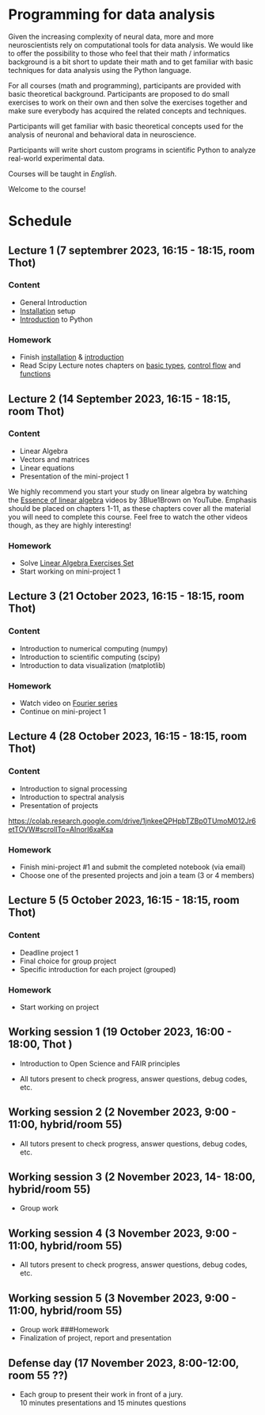 # Programming for data analysis

Given the increasing complexity of neural data, more and more neuroscientists rely on computational tools for data analysis. We would like to offer the possibility to those who feel that their math / informatics background is a bit short to update their math and to get familiar with basic techniques for data analysis using the Python language.  

For all courses (math and programming), participants are provided with basic theoretical background. Participants are proposed to do small exercises to work on their own and then solve the exercises together and make sure everybody has acquired the related concepts and techniques.  

Participants will get familiar with basic theoretical concepts used for the analysis of neuronal and behavioral data in neuroscience.  

Participants will write short custom programs in scientific Python to analyze real-world experimental data.  

Courses will be taught in _English_.  

Welcome to the course!   


# Schedule

## Lecture 1 (7 septembrer 2023, 16:15 - 18:15, room Thot)

### Content

- General Introduction
- [Installation](lessons/programming/L01-installation.md) setup
- [Introduction](lessons/programming/L01-introduction-to-python.md) to Python

### Homework

- Finish [installation](lessons/programming/L01-installation.md) & [introduction](lessons/programming/L01-introduction-to-python.md)
- Read Scipy Lecture notes chapters on [basic types](http://scipy-lectures.org/intro/language/basic_types.html), [control flow](http://scipy-lectures.org/intro/language/control_flow.html) and [functions](http://scipy-lectures.org/intro/language/functions.html)

## Lecture 2 (14 September 2023, 16:15 - 18:15, room Thot)

### Content

- Linear Algebra
- Vectors and matrices
- Linear equations
- Presentation of the mini-project 1

We highly recommend you start your study on linear algebra by watching the 
[Essence of linear algebra](https://www.youtube.com/playlist?list=PLZHQObOWTQDPD3MizzM2xVFitgF8hE_ab)
videos by 3Blue1Brown on YouTube. Emphasis should be placed on chapters 1-11, as these
chapters cover all the material you will need to complete this course. Feel free
to watch the other videos though, as they are highly interesting!

### Homework

- Solve [Linear Algebra Exercises Set](lessons/math/Exercises/Linear_Algebra_HW_set.pdf)
- Start working on mini-project 1

## Lecture 3 (21 October 2023, 16:15 - 18:15, room Thot)

### Content

- Introduction to numerical computing (numpy)
- Introduction to scientific computing (scipy)
- Introduction to data visualization (matplotlib)

### Homework

- Watch video on [Fourier series](https://www.youtube.com/watch?v=7ssUImv8e4w)
- Continue on mini-project 1

## Lecture 4 (28 October 2023, 16:15 - 18:15, room Thot)

### Content

- Introduction to signal processing
- Introduction to spectral analysis
- Presentation of projects

https://colab.research.google.com/drive/1jnkeeQPHpbTZBp0TUmoM012Jr6etTOVW#scrollTo=AInorI6xaKsa

### Homework

- Finish mini-project #1 and submit the completed notebook (via email)
- Choose one of the presented projects and join a team (3 or 4 members)


## Lecture 5 (5 October 2023, 16:15 - 18:15,  room Thot)

### Content
- Deadline project 1
- Final choice for group project 
- Specific introduction for each project (grouped)

### Homework

- Start working on project


## Working session 1 (19 October 2023, 16:00 - 18:00, Thot )
- Introduction to Open Science and FAIR principles

- All tutors present to check progress, answer questions, debug codes, etc.

## Working session 2 (2 November 2023, 9:00 - 11:00, hybrid/room 55)

- All tutors present to check progress, answer questions, debug codes, etc.

## Working session 3 (2 November 2023, 14- 18:00, hybrid/room 55)
- Group work
## Working session 4 (3 November 2023, 9:00 - 11:00, hybrid/room 55)
- All tutors present to check progress, answer questions, debug codes, etc. 

## Working session 5 (3 November 2023, 9:00 - 11:00, hybrid/room 55)
- Group work
###Homework
- Finalization of project, report and presentation

## Defense day (17 November 2023, 8:00-12:00, room 55 ??)

- Each group to present their work in front of a jury.  
  10 minutes presentations and 15 minutes questions
